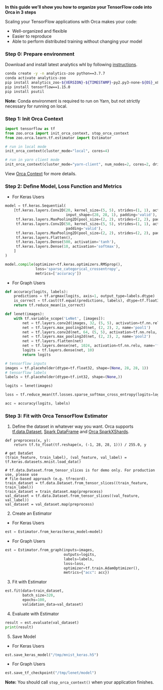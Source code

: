 
**In this guide we’ll show you how to organize your TensorFlow code into Orca in 3 steps**

Scaling your TensorFlow applications with Orca makes your code:

* Well-organized and flexible
* Easier to reproduce
* Able to perform distributed training without changing your model

### **Step 0: Prepare environment**
Download and install latest analytics whl by following [instructions](../../#PythonUserGuide/install/#install-the-latest-nightly-build-wheels-for-pip).

```bash
conda create -y -n analytics-zoo python==3.7.7
conda activate analytics-zoo
pip install analytics_zoo-${VERSION}-${TIMESTAMP}-py2.py3-none-${OS}_x86_64.whl
pip install tensorflow==1.15.0
pip install psutil
```

**Note:** Conda environment is required to run on Yarn, but not strictly necessary for running on local.

### **Step 1: Init Orca Context**
```python
import tensorflow as tf
from zoo.orca import init_orca_context, stop_orca_context
from zoo.orca.learn.tf.estimator import Estimator

# run in local mode
init_orca_context(cluster_mode="local", cores=4)

# run in yarn client mode
init_orca_context(cluster_mode="yarn-client", num_nodes=2, cores=2, driver_memory="6g")
```
View [Orca Context](../../#Orca/context/) for more details.

### **Step 2: Define Model, Loss Function and Metrics**

* For Keras Users
```python
model = tf.keras.Sequential(
    [tf.keras.layers.Conv2D(20, kernel_size=(5, 5), strides=(1, 1), activation='tanh',
                            input_shape=(28, 28, 1), padding='valid'),
     tf.keras.layers.MaxPooling2D(pool_size=(2, 2), strides=(2, 2), padding='valid'),
     tf.keras.layers.Conv2D(50, kernel_size=(5, 5), strides=(1, 1), activation='tanh',
                            padding='valid'),
     tf.keras.layers.MaxPooling2D(pool_size=(2, 2), strides=(2, 2), padding='valid'),
     tf.keras.layers.Flatten(),
     tf.keras.layers.Dense(500, activation='tanh'),
     tf.keras.layers.Dense(10, activation='softmax'),
    ]
)

model.compile(optimizer=tf.keras.optimizers.RMSprop(),
              loss='sparse_categorical_crossentropy',
              metrics=['accuracy'])
```

* For Graph Users
```python
def accuracy(logits, labels):
    predictions = tf.argmax(logits, axis=1, output_type=labels.dtype)
    is_correct = tf.cast(tf.equal(predictions, labels), dtype=tf.float32)
    return tf.reduce_mean(is_correct)

def lenet(images):
    with tf.variable_scope('LeNet', [images]):
        net = tf.layers.conv2d(images, 32, (5, 5), activation=tf.nn.relu, name='conv1')
        net = tf.layers.max_pooling2d(net, (2, 2), 2, name='pool1')
        net = tf.layers.conv2d(net, 64, (5, 5), activation=tf.nn.relu, name='conv2')
        net = tf.layers.max_pooling2d(net, (2, 2), 2, name='pool2')
        net = tf.layers.flatten(net)
        net = tf.layers.dense(net, 1024, activation=tf.nn.relu, name='fc3')
        logits = tf.layers.dense(net, 10)
        return logits

# tensorflow inputs
images = tf.placeholder(dtype=tf.float32, shape=(None, 28, 28, 1))
# tensorflow labels
labels = tf.placeholder(dtype=tf.int32, shape=(None,))

logits = lenet(images)

loss = tf.reduce_mean(tf.losses.sparse_softmax_cross_entropy(logits=logits, labels=labels))

acc = accuracy(logits, labels)
```

### **Step 3: Fit with Orca TensorFlow Estimator**
1)  Define the dataset in whatever way you want. Orca supports [tf.data.Dataset](https://www.tensorflow.org/api_docs/python/tf/data/Dataset), [Spark DataFrame](https://spark.apache.org/docs/latest/sql-programming-guide.html) and [Orca SparkXShards](../../#Orca/data/).
```pythoin
def preprocess(x, y):
    return tf.to_float(tf.reshape(x, (-1, 28, 28, 1))) / 255.0, y

# get DataSet
(train_feature, train_label), (val_feature, val_label) = tf.keras.datasets.mnist.load_data()

# tf.data.Dataset.from_tensor_slices is for demo only. For production use, please use
# file-based approach (e.g. tfrecord).
train_dataset = tf.data.Dataset.from_tensor_slices((train_feature, train_label))
train_dataset = train_dataset.map(preprocess)
val_dataset = tf.data.Dataset.from_tensor_slices((val_feature, val_label))
val_dataset = val_dataset.map(preprocess)
```

2)  Create an Estimator

* For Keras Users
```python
est = Estimator.from_keras(keras_model=model)
```
* For Graph Users
```python
est = Estimator.from_graph(inputs=images, 
                           outputs=logits,
                           labels=labels,
                           loss=loss,
                           optimizer=tf.train.AdamOptimizer(),
                           metrics={"acc": acc})
```

3)  Fit with Estimator
```python
est.fit(data=train_dataset,
        batch_size=320,
        epochs=100,
        validation_data=val_dataset)
```

4)  Evaluate with Estimator
```python
result = est.evaluate(val_dataset)
print(result)
```

5)  Save Model

* For Keras Users
```python
est.save_keras_model("/tmp/mnist_keras.h5")
```
* For Graph Users
```python
est.save_tf_checkpoint("/tmp/lenet/model")
```

**Note:** You should call `stop_orca_context()` when your application finishes.
